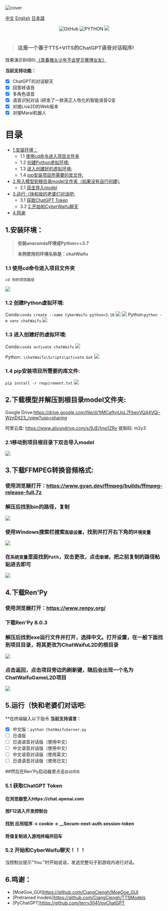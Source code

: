 ![cover](readme/cyberchat.png)

[中文](README.md "中文") [English](eng-README.md "English") [日本語](jp-README.md "日本語")

<p align="center">
	<img alt="GitHub" src="https://img.shields.io/github/license/cjyaddone/ChatWaifu?color=red">
	<img src="https://img.shields.io/badge/Python-3.7|8|9|10-green" alt="PYTHON" >
  	<a href="https://app.fossa.com/projects/git%2Bgithub.com%2Fcjyaddone%2FChatWaifu?ref=badge_small" alt="FOSSA Status"><img src="https://app.fossa.com/api/projects/git%2Bgithub.com%2Fcjyaddone%2FChatWaifu.svg?type=small"/></a>
</p>

#


> ### 这是一个基于TTS+VITS的ChatGPT语音对话程序!

效果演示BiliBIli:[《青春猪头少年不会梦见赛博女友》](https://www.bilibili.com/video/BV1rv4y1Q7eT "BiliBili")

**当前支持功能：**
* [x] ChatGPT的对话聊天
* [x] 回答转语音
* [x] 多角色语音
* [x] 语音识别对话 (研发了一款真正人性化的智能语音Q宝
* [x] 对接Live2D的Web版本
* [x] 对接Marai机器人

# 目录
* [1.安装环境：](#1.)
	* 1.1 [使用cd命令进入项目文件夹](#cd)
	* 1.2 [创建Python虚拟环境:](#99)
	* 1.3 [进入创建好的虚拟环境:](#venv)
	* 1.4 [pip安装项目所需要的库文件:](#pip)
* [2.导入模型到根目录model文件夹（如果没有自行创建):](#.model)
	* 2.1 [双击导入model](#cd1)
* [3.运行（快和我的老婆们对话吧:](#22)
	* 3.1 [获取ChatGPT Token](#333)
	* 3.2 [2.开始和CyberWaifu聊天](#444)
* [4.鸣谢](#915)
## <span id="1.">1.安装环境：</span>
> **安装anaconda环境或Python>=3.7**
> 
> **本例使用的环境名称是：chatWaifu**

### <span id="cd">1.1 使用cd命令进入项目文件夹</span>
`cd 你的项目路径`


![](readme/5.png)
### <span id="99">1.2 创建Python虚拟环境:</span>

Conda:`conda create --name CyberWaifu python=3.10`
![](readme/1.png)
![](readme/2.png)
Python:`python -m venv chatWaifu`
![](readme/6.png)

### <span id="venv">1.3 进入创建好的虚拟环境:</span>
Conda:`conda activate chatWaifu`
![](readme/3.png)

Python:`.\chatWaifu\Scripts\activate.bat`
![](readme/7.png)

### <span id="pip">1.4 pip安装项目所需要的库文件:</span>
`pip install -r requirement.txt`
![](readme/4.png)

## <span id=".model">2.下载模型并解压到根目录model文件夹:</span>
Google Drive:https://drive.google.com/file/d/1tMCafhnUoL7FbevVQ44VQi-WznDjt23_/view?usp=sharing

阿里云盘: https://www.aliyundrive.com/s/9JEj1mp1ZRv 提取码: m2y3

### <span id="cd1">2.1移动到项目根目录下双击导入model</span>
![](readme/13.png)

## <span id="102">3.下载FFMPEG转换音频格式:</span>
### 使用浏览器打开：https://www.gyan.dev/ffmpeg/builds/ffmpeg-release-full.7z
### 解压后找到bin的路径，复制
![](readme/10.png)
### 使用Windows搜索栏搜索`高级设置`，找到并打开右下角的`环境变量`
![](readme/11.png)
### 在`系统变量`里面找到`Path`，双击更改，点击`新建`，把之前复制的路径粘贴进去即可
![](readme/12.png)

## <span id="101">4.下载Ren'Py
### 使用浏览器打开：https://www.renpy.org/
### 下载Ren'Py 8.0.3
### 解压后找到exe运行文件并打开，选择中文。打开设置，在一般下面找到项目目录，将其更改为ChatWaifuL2D的根目录
![](readme/8.png)
### 点击返回，点击项目旁边的刷新键，随后会出现一个名为ChatWaifuGameL2D项目
![](readme/9.png)

## <span id="22">5.运行（快和老婆们对话吧:</span>

**在终端输入以下指令
**当前支持语言：**
* [x] 中文版：`python ChatWaifuServer.py`
* [ ] 日语版
* [ ] 日语语音对话版（使用中文）
* [ ] 中文语音对话版（使用中文）
* [ ] 中文语音对话版（使用英文）
* [ ] 日语语音对话版（使用日文）

##然后在Ren'Py启动器里点击`启动项目`
	
### <span id="333">5.1 获取ChatGPT Token</span>
#### 在浏览器登入https://chat.openai.com
#### 按F12进入开发控制台
#### 找到 应用程序 -> cookie -> __Secure-next-auth.session-token
#### 将值复制进入游戏终端并回车

### <span id="444">5.2 开始和CyberWaifu聊天！！！</span>

当控制台提示"You:"时开始说话，发送完整句子到游戏内进行对话。


## <span id="915">6.鸣谢：</span>
- [MoeGoe_GUI]https://github.com/CjangCjengh/MoeGoe_GUI
- [Pretrained models]https://github.com/CjangCjengh/TTSModels
- [PyChatGPT]https://github.com/terry3041/pyChatGPT
